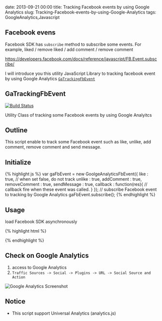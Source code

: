 date: 2013-09-21 00:00
title: Tracking Facebook events by using Google Analytics
slug: Tracking-Facebook-events-by-using-Google-Analytics
tags: GoogleAnalytics,Javascript

## Facebook evens

Facebook SDK has `subscribe` method to subscribe some events.
For example, liked / remove liked / add comment / remove comment

https://developers.facebook.com/docs/reference/javascript/FB.Event.subscribe/

I will introduce you this utility JavaScript Library to tracking facebook event by using Google Analytics [`GaTrackingFbEvent`](https://github.com/kashiro/GaTrackingFbEvent)


## GaTrackingFbEvent

[![Build Status](https://travis-ci.org/kashiro/GaTrackingFbEvent.png?branch=master)](https://travis-ci.org/kashiro/GaTrackingFbEvent)

Utility Class of tracking some Facebook events by using Google Analyitcs

## Outline

This script enable to track some Facebook event such as like, unlike, add comment, remove comment and send message. 

## Initialize

{% highlight js %}
var gaFbEvent = new GoolgeAnalyticsFbEvent({
  like          : true, // when set false, do not track
  unlike        : true,
  addComment    : true,
  removeComment : true,
  sendMessage   : true,
  callback      : function(res){
    // callback fire when these event was called.
  }
});
// subscribe Facebook event to tracking by Google Analytics
gaFbEvent.subscribe();
{% endhighlight %}

## Usage

load Facebook SDK asynchronously


{% highlight html %}
<!-- load this script -->
<script src="./GoolgeAnalyticsFbEvent.js"></script>

<script>
  (function(i,s,o,g,r,a,m){i['GoogleAnalyticsObject']=r;i[r]=i[r]||function(){
  (i[r].q=i[r].q||[]).push(arguments)},i[r].l=1*new Date();a=s.createElement(o),
  m=s.getElementsByTagName(o)[0];a.async=1;a.src=g;m.parentNode.insertBefore(a,m)
  })(window,document,'script','//www.google-analytics.com/analytics.js','ga');

  ga('create', 'UA-XXXXXXX-X', ${YOUR_DOMAIN});
  ga('send', 'pageview');

</script>

<script>
window.fbAsyncInit = function(){

  FB.init({
    appId      : ${FACEBOOK_APP_ID},
    status     : true,
    cookie     : true,
    xfbml      : true
  });

  var gaFbEvent = new GoolgeAnalyticsFbEvent({
    like          : true,
    unlike        : true,
    addComment    : true,
    removeComment : true,
    sendMessage   : true,
    callback      : function(res){
      // callback fire when these event was called.
    }
  });
  // subscribe Facebook event to tracking by Google Analytics
  gaFbEvent.subscribe();

};

</script>

<script>
  (function(d){
   var js, id = 'facebook-jssdk', ref = d.getElementsByTagName('script')[0];
   if (d.getElementById(id)) {return;}
   js = d.createElement('script'); js.id = id; js.async = true;
   js.src = "//connect.facebook.net/en_US/all.js";
   ref.parentNode.insertBefore(js, ref);
  }(document));
</script>
{% endhighlight %}

## Check on Google Analytics

1. access to Google Analytics
2. `Traffic Sources -> Social -> Plugins -> URL -> Social Source and Action`

![Google Analytics Screenshot](https://raw.github.com/kashiro/GaTrackingFbEvent/master/resources/screenshot.png)

## Notice

* This script support Universal Analytics (analytics.js)
